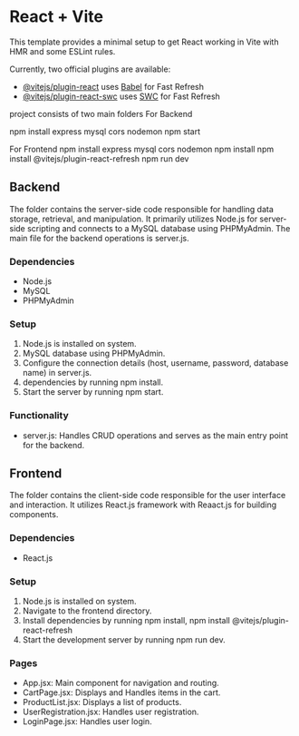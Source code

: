 # React + Vite

This template provides a minimal setup to get React working in Vite with HMR and some ESLint rules.

Currently, two official plugins are available:

- [@vitejs/plugin-react](https://github.com/vitejs/vite-plugin-react/blob/main/packages/plugin-react/README.md) uses [Babel](https://babeljs.io/) for Fast Refresh
- [@vitejs/plugin-react-swc](https://github.com/vitejs/vite-plugin-react-swc) uses [SWC](https://swc.rs/) for Fast Refresh

project consists of two main folders
For Backend 

npm install express mysql cors nodemon
npm start


 For Frontend 
 npm install express mysql cors nodemon
 npm install
 npm install @vitejs/plugin-react-refresh
 npm run dev
 

## Backend

The  folder contains the server-side code responsible for handling data storage, retrieval, and manipulation. It primarily utilizes Node.js for server-side scripting and connects to a MySQL database using PHPMyAdmin. The main file for the backend operations is server.js.

### Dependencies
- Node.js
- MySQL
- PHPMyAdmin

### Setup
1. Node.js is installed on  system.
2.  MySQL database using PHPMyAdmin.
3. Configure the connection details (host, username, password, database name) in server.js.
4.  dependencies by running npm install.
5. Start the server by running npm start.

### Functionality
- server.js: Handles CRUD operations and serves as the main entry point for the backend.

## Frontend
The  folder contains the client-side code responsible for the user interface and interaction. It utilizes React.js framework with Reaact.js for building components. 

### Dependencies
- React.js


### Setup
1.  Node.js is installed on system.
2. Navigate to the frontend directory.
3. Install dependencies by running npm install, npm install @vitejs/plugin-react-refresh
4. Start the development server by running  npm run dev.

### Pages
- App.jsx: Main component for navigation and routing.
- CartPage.jsx: Displays and Handles items in the cart.
- ProductList.jsx: Displays a list of products.
- UserRegistration.jsx: Handles user registration.
- LoginPage.jsx: Handles user login.


